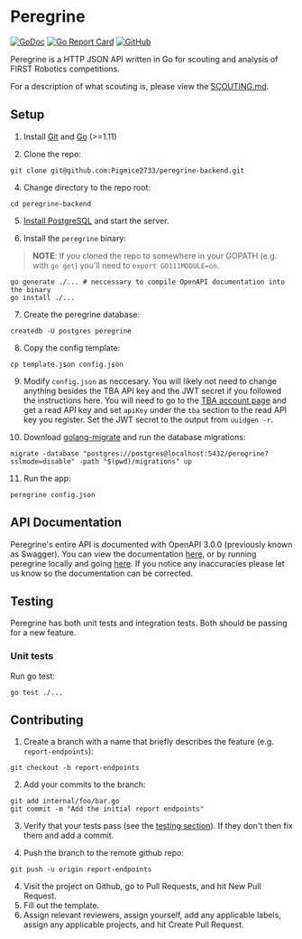 # Peregrine

[![GoDoc](https://godoc.org/github.com/Pigmice2733/peregrine-backend?status.svg)](https://godoc.org/github.com/Pigmice2733/peregrine-backend)
[![Go Report Card](https://goreportcard.com/badge/github.com/Pigmice2733/peregrine-backend)](https://goreportcard.com/report/github.com/Pigmice2733/peregrine-backend)
[![GitHub](https://img.shields.io/github/license/Pigmice2733/peregrine-backend.svg)](https://github.com/Pigmice2733/peregrine-backend/blob/master/LICENSE.md)

Peregrine is a HTTP JSON API written in Go for scouting and analysis of FIRST Robotics competitions.

For a description of what scouting is, please view the [SCOUTING.md](SCOUTING.md).

## Setup

1. Install [Git](https://git-scm.com/book/en/v2/Getting-Started-Installing-Git) and [Go](https://golang.org/doc/install) (>=1.11)

2. Clone the repo:

```
git clone git@github.com:Pigmice2733/peregrine-backend.git
```

4. Change directory to the repo root:

```
cd peregrine-backend
```

5. [Install PostgreSQL](https://www.postgresql.org/download/) and start the server.

6. Install the `peregrine` binary:

> **NOTE**: If you cloned the repo to somewhere in your GOPATH (e.g. with `go get`) you'll need to `export GO111MODULE=on`.

```
go generate ./... # neccessary to compile OpenAPI documentation into the binary
go install ./...
```

7. Create the peregrine database:

```
createdb -U postgres peregrine
```

8. Copy the config template:

```
cp template.json config.json
```

9. Modify `config.json` as neccesary. You will likely not need to change anything besides the TBA API key and the JWT secret if you followed the instructions here. You will need to go to the [TBA account page](https://www.thebluealliance.com/account) and get a read API key and set `apiKey` under the `tba` section to the read API key you register. Set the JWT secret to the output from `uuidgen -r`.

10. Download [golang-migrate](https://github.com/golang-migrate/migrate/tree/master/cli) and run the database migrations:

```
migrate -database "postgres://postgres@localhost:5432/peregrine?sslmode=disable" -path "$(pwd)/migrations" up
```

11. Run the app:

```
peregrine config.json
```

## API Documentation

Peregrine's entire API is documented with OpenAPI 3.0.0 (previously known as Swagger). You can
view the documentation [here](http://petstore.swagger.io/?url=http://edge.api.peregrine.ga:8080/openapi.yaml#/),
or by running peregrine locally and going [here](http://petstore.swagger.io/?url=http://localhost:8080/openapi.yaml#/).
If you notice any inaccuracies please let us know so the documentation can be corrected.

## Testing

Peregrine has both unit tests and integration tests. Both should be passing for a new feature.

### Unit tests

Run go test:

```
go test ./...
```

## Contributing

1. Create a branch with a name that briefly describes the feature (e.g. `report-endpoints`):

```
git checkout -b report-endpoints
```

2. Add your commits to the branch:

```
git add internal/foo/bar.go
git commit -m "Add the initial report endpoints"
```

3. Verify that your tests pass (see the [testing section](#testing)). If they don't then fix them and add a commit.

4. Push the branch to the remote github repo:

```
git push -u origin report-endpoints
```

4. Visit the project on Github, go to Pull Requests, and hit New Pull Request.
5. Fill out the template.
6. Assign relevant reviewers, assign yourself, add any applicable labels, assign any applicable projects, and hit Create Pull Request.
